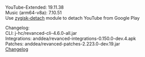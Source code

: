 YouTube-Extended: 19.11.38  
Music (arm64-v8a): 7.10.51  
Use [zygisk-detach](https://github.com/j-hc/zygisk-detach) module to detach YouTube from Google Play  

Changelog:  
CLI: j-hc/revanced-cli-4.6.0-all.jar  
Integrations: anddea/revanced-integrations-0.150.0-dev.4.apk  
Patches: anddea/revanced-patches-2.223.0-dev.19.jar  
[Changelog](https://github.com/anddea/revanced-patches/releases/tag/vdev.19)  
